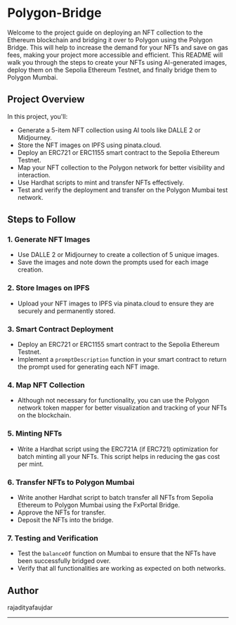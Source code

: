 # Polygon-Bridge

Welcome to the project guide on deploying an NFT collection to the Ethereum blockchain and bridging it over to Polygon using the Polygon Bridge. This will help to increase the demand for your NFTs and save on gas fees, making your project more accessible and efficient. This README will walk you through the steps to create your NFTs using AI-generated images, deploy them on the Sepolia Ethereum Testnet, and finally bridge them to Polygon Mumbai.

## Project Overview

In this project, you'll:
- Generate a 5-item NFT collection using AI tools like DALLE 2 or Midjourney.
- Store the NFT images on IPFS using pinata.cloud.
- Deploy an ERC721 or ERC1155 smart contract to the Sepolia Ethereum Testnet.
- Map your NFT collection to the Polygon network for better visibility and interaction.
- Use Hardhat scripts to mint and transfer NFTs effectively.
- Test and verify the deployment and transfer on the Polygon Mumbai test network.

## Steps to Follow

### 1. Generate NFT Images
- Use DALLE 2 or Midjourney to create a collection of 5 unique images.
- Save the images and note down the prompts used for each image creation.

### 2. Store Images on IPFS
- Upload your NFT images to IPFS via pinata.cloud to ensure they are securely and permanently stored.

### 3. Smart Contract Deployment
- Deploy an ERC721 or ERC1155 smart contract to the Sepolia Ethereum Testnet.
- Implement a `promptDescription` function in your smart contract to return the prompt used for generating each NFT image.

### 4. Map NFT Collection
- Although not necessary for functionality, you can use the Polygon network token mapper for better visualization and tracking of your NFTs on the blockchain.

### 5. Minting NFTs
- Write a Hardhat script using the ERC721A (if ERC721) optimization for batch minting all your NFTs. This script helps in reducing the gas cost per mint.

### 6. Transfer NFTs to Polygon Mumbai
- Write another Hardhat script to batch transfer all NFTs from Sepolia Ethereum to Polygon Mumbai using the FxPortal Bridge.
- Approve the NFTs for transfer.
- Deposit the NFTs into the bridge.

### 7. Testing and Verification
- Test the `balanceOf` function on Mumbai to ensure that the NFTs have been successfully bridged over.
- Verify that all functionalities are working as expected on both networks.

## Author 
rajadityafaujdar
- - -

